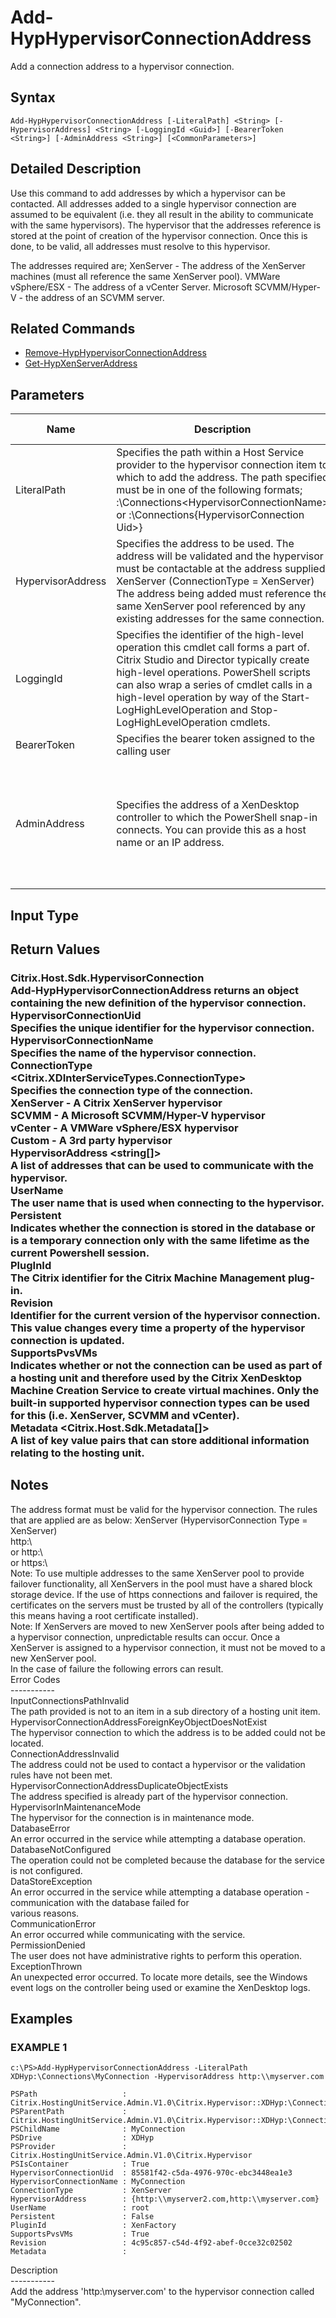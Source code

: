 ﻿# Add-HypHypervisorConnectionAddress

   Add a connection address to a hypervisor connection.

## Syntax
```
Add-HypHypervisorConnectionAddress [-LiteralPath] <String> [-HypervisorAddress] <String> [-LoggingId <Guid>] [-BearerToken <String>] [-AdminAddress <String>] [<CommonParameters>]
```

## Detailed Description
   Use this command to add addresses by which a hypervisor can be contacted.  All addresses added to a single hypervisor connection are assumed to be equivalent (i.e. they all result in the ability to communicate with the same hypervisors).  The hypervisor that the addresses reference is stored at the point of creation of the hypervisor connection. Once this is done, to be valid, all addresses must resolve to this hypervisor.

The addresses required are; XenServer - The address of the XenServer machines (must all reference the same XenServer pool). VMWare vSphere/ESX - The address of a vCenter Server. Microsoft SCVMM/Hyper-V - the address of an SCVMM server.

## Related Commands
  * [Remove-HypHypervisorConnectionAddress](Remove-HypHypervisorConnectionAddress.html)
  * [Get-HypXenServerAddress](Get-HypXenServerAddress.html)
## Parameters

| Name   | Description | Required? | Pipeline Input | Default Value |
| --- | --- | --- | --- | --- |
| LiteralPath | Specifies the path within a Host Service provider to the hypervisor connection item to which to add the address. The path specified must be in one of the following formats; <drive>:\Connections\<HypervisorConnectionName> or  <drive>:\Connections\{HypervisorConnection Uid>} | true | false |  |
| HypervisorAddress | Specifies the address to be used.  The address will be validated and the hypervisor must be contactable at the address supplied.<br>XenServer (ConnectionType = XenServer) The address being added must reference the same XenServer pool referenced by any existing addresses for the same connection. | true | true (ByValue) |  |
| LoggingId | Specifies the identifier of the high-level operation this cmdlet call forms a part of. Citrix Studio and Director typically create high-level operations. PowerShell scripts can also wrap a series of cmdlet calls in a high-level operation by way of the Start-LogHighLevelOperation and Stop-LogHighLevelOperation cmdlets. | false | false |  |
| BearerToken | Specifies the bearer token assigned to the calling user | false | false |  |
| AdminAddress | Specifies the address of a XenDesktop controller to which the PowerShell snap-in connects.  You can provide this as a host name or an IP address. | false | false | LocalHost. Once a value is provided by any cmdlet, this value becomes the default. |

## Input Type
### 
   
## Return Values
### Citrix.Host.Sdk.HypervisorConnection<br>   Add-HypHypervisorConnectionAddress returns an object containing the new definition of the hypervisor connection.<br>    HypervisorConnectionUid <Guid><br>        Specifies the unique identifier for the hypervisor connection.<br>    HypervisorConnectionName <string><br>        Specifies the name of the hypervisor connection.<br>    ConnectionType <Citrix.XDInterServiceTypes.ConnectionType><br>        Specifies the connection type of the connection.<br>            XenServer - A Citrix XenServer hypervisor<br>            SCVMM -  A Microsoft SCVMM/Hyper-V hypervisor<br>            vCenter -  A VMWare vSphere/ESX hypervisor<br>            Custom - A 3rd party hypervisor<br>    HypervisorAddress <string[]><br>        A list of addresses that can be used to communicate with the hypervisor.<br>    UserName <string><br>        The user name that is used when connecting to the hypervisor.<br>    Persistent <Boolean><br>        Indicates whether the connection is stored in the database or is a temporary connection only with the same lifetime as the current Powershell session.<br>    PlugInId <string><br>        The Citrix identifier for the Citrix Machine Management plug-in.<br>     Revision <Guid><br>        Identifier for the current version of the hypervisor connection.  This value changes every time a property of the hypervisor connection is updated.<br>    SupportsPvsVMs <Boolean><br>        Indicates whether or not the connection can be used as part of a hosting unit and therefore used by the Citrix XenDesktop Machine Creation Service to create virtual machines.  Only the built-in supported hypervisor connection types can be used for this (i.e. XenServer, SCVMM and vCenter).<br>    Metadata <Citrix.Host.Sdk.Metadata[]><br>        A list of key value pairs that can store additional information relating to the hosting unit.
   ## Notes
   The address format must be valid for the hypervisor connection.  The rules that are applied are as below: XenServer (HypervisorConnection Type = XenServer)<br>    http:\\<IP Address><br>    or http:\\<server Name><br>    or https:\\<server Name><br>    Note:  To use multiple addresses to the same XenServer pool to provide failover functionality, all XenServers in the pool must have a shared block storage device.  If the use of https connections and failover is required, the certificates on the servers must be trusted by all of the controllers (typically this means having a root certificate installed).<br>    Note: If XenServers are moved to new XenServer pools after being added to a hypervisor connection, unpredictable results can occur.  Once a XenServer is assigned to a hypervisor connection, it must not be moved to a new XenServer pool.<br>    In the case of failure the following errors can result.<br>    Error Codes<br>    -----------<br>    InputConnectionsPathInvalid<br>    The path provided is not to an item in a sub directory of a hosting unit item.<br>    HypervisorConnectionAddressForeignKeyObjectDoesNotExist<br>    The hypervisor connection to which the address is to be added could not be located.<br>    ConnectionAddressInvalid<br>    The address could not be used to contact a hypervisor or the validation rules have not been met.<br>    HypervisorConnectionAddressDuplicateObjectExists<br>    The address specified is already part of the hypervisor connection.<br>    HypervisorInMaintenanceMode<br>    The hypervisor for the connection is in maintenance mode.<br>    DatabaseError<br>    An error occurred in the service while attempting a database operation.<br>    DatabaseNotConfigured<br>    The operation could not be completed because the database for the service is not configured.<br>    DataStoreException<br>    An error occurred in the service while attempting a database operation - communication with the database failed for<br>    various reasons.<br>    CommunicationError<br>    An error occurred while communicating with the service.<br>    PermissionDenied<br>    The user does not have administrative rights to perform this operation.<br>    ExceptionThrown<br>    An unexpected error occurred.  To locate more details, see the Windows event logs on the controller being used or examine the XenDesktop logs.
## Examples

### EXAMPLE 1
```
c:\PS>Add-HypHypervisorConnectionAddress -LiteralPath XDHyp:\Connections\MyConnection -HypervisorAddress http:\\myserver.com

PSPath                   : Citrix.HostingUnitService.Admin.V1.0\Citrix.Hypervisor::XDHyp:\Connections\MyConnection 
PSParentPath             : Citrix.HostingUnitService.Admin.V1.0\Citrix.Hypervisor::XDHyp:\Connections
PSChildName              : MyConnection 
PSDrive                  : XDHyp
PSProvider               : Citrix.HostingUnitService.Admin.V1.0\Citrix.Hypervisor
PSIsContainer            : True
HypervisorConnectionUid  : 85581f42-c5da-4976-970c-ebc3448ea1e3
HypervisorConnectionName : MyConnection 
ConnectionType           : XenServer
HypervisorAddress        : {http:\\myserver2.com,http:\\myserver.com}
UserName                 : root
Persistent               : False
PluginId                 : XenFactory
SupportsPvsVMs           : True
Revision                 : 4c95c857-c54d-4f92-abef-0cce32c02502
Metadata                 :
```
   Description<br>-----------<br>Add the address 'http:\\myserver.com' to the hypervisor connection called "MyConnection".
